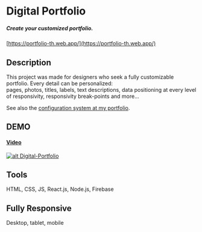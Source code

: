 # Digital Portfolio

##### Create your customized portfolio.

[https://portfolio-th.web.app/](https://portfolio-th.web.app/)

## Description

This project was made for designers who seek a fully customizable portfolio. Every detail can be personalized:\
pages, photos, titles, labels, text descriptions, data positioning at every level of responsivity, responsivity break-points and more...

See also the [configuration system at my portfolio](https://github.com/TamirHen-Portfolio/digital-portfolio-config).

## DEMO

#### [Video](https://youtu.be/6rg1IPFQnpM)

[![alt Digital-Portfolio](https://github.com/TamirHen-Portfolio/digital-portfolio/blob/main/images/portfolio-demo-img.png?raw=true)](https://youtu.be/6rg1IPFQnpM)

## Tools

HTML, CSS, JS, React.js, Node.js, Firebase

## Fully Responsive

Desktop, tablet, mobile

